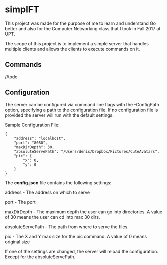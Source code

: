 # simplFT
This project was made for the purpose of me to learn and understand Go better and also for the Computer Networking class
that I took in Fall 2017 at UPT.

The scope of this project is to implement a simple server that handles multiple clients and allows the clients to
execute commands on it.

## Commands

//todo

## Configuration

The server can be configured via command line flags with the -ConfigPath option,
specifying a path to the configuration file.
If no configuration file is provided the server will run with the default settings.

Sample Configuration File:
```
{
    "address": "localhost",
    "port": "8080",
    "maxDirDepth": 30,
    "absoluteServePath": "/Users/denis/Dropbox/Pictures/CuteAvatars",
    "pic": {
        "x": 0,
        "y": 0
    }
}
```

The **config.json** file contains the following settings:

address           - The address on which to serve

port              - The port

maxDirDepth       - The maximum depth the user can go into directories. A value of 30 means the user can cd into max 30 dirs.

absoluteServePath - The path from where to serve the files.

pic               - The X and Y max size for the pic command. A value of 0 means original size

If one of the settings are changed, the server will reload the configuration.
Except for the absoluteServePath.